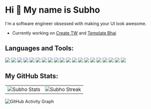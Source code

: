 # Hi 👋 My name is Subho

I'm a software engineer obsessed with making your UI look awesome.

* Currently working on [Create TW](https://github.com/andrejjurkin/create-tw) and [Template Bhai](https://github.com/andrejjurkin/template-bhai)


## Languages and Tools:
<p>
  <img src="https://img.shields.io/badge/-HTML5-E34F26.svg?logo=html5&style=flat&logoColor=white">
  <img src="https://img.shields.io/badge/-CSS3-1572B6.svg?logo=css3&style=flat&logoColor=white">
  <img src="https://img.shields.io/badge/Javascript-C0990F.svg?logo=javascript&style=flat&logoColor=white">
  <img src="https://img.shields.io/badge/Tailwind-338492?style=for-the-badge&logo=tailwindcss&logoColor=white&style=flat">
  <img src="https://img.shields.io/badge/-Typescript-3178C6.svg?logo=typescript&style=flat&logoColor=white">
  <img src="https://img.shields.io/badge/-React-0091B9.svg?logo=react&style=flat&logoColor=white">
  <img src="https://img.shields.io/badge/-Next-555.svg?logo=nextdotjs&style=flat&logoColor=white">
  <img src="https://img.shields.io/badge/-Gatsby-663399.svg?logo=gatsby&style=flat&logoColor=white">
  <img src="https://img.shields.io/badge/-MUI-007FFF.svg?logo=mui&style=flat&logoColor=white">

  <img src="https://img.shields.io/badge/-Node-339933.svg?logo=nodedotjs&style=flat&logoColor=white">
  <img src="https://img.shields.io/badge/-Express-555.svg?logo=express&style=flat&logoColor=white">
  <img src="https://img.shields.io/badge/-MongoDB-47A248.svg?logo=express&style=flat&logoColor=white">
  <img src="https://img.shields.io/badge/MySQL-005C84?style=for-the-badge&logo=mysql&logoColor=white&style=flat">
  <img src="https://img.shields.io/badge/-Docker-2496ED.svg?logo=docker&style=flat&logoColor=white">

  <img src="https://img.shields.io/badge/-Figma-F24E1E.svg?logo=figma&style=flat&logoColor=white">
  <img src="https://img.shields.io/badge/-Git-F05032.svg?logo=git&style=flat&logoColor=white">
  <img src="https://img.shields.io/badge/-GitHub-444.svg?logo=github&style=flat&logoColor=white">
  <img src="https://img.shields.io/badge/-Visual%20Studio%20Code-007ACC.svg?logo=visual-studio-code&style=flat&logoColor=white">
  <img src="https://img.shields.io/badge/-Vim-019733.svg?logo=vim&style=flat&logoColor=white">
  <img src="https://img.shields.io/badge/-Linux-0D597F.svg?logo=linux&style=flat&logoColor=white">
</p>

## My GitHub Stats:
<table>
  <tr>
    <td>
       <img src="https://github-readme-stats.vercel.app/api?username=subhoghoshX&&show_icons=true&title_color=ffffff&icon_color=0195FF&text_color=fffff0&bg_color=0F182A" alt="Subho Stats" />
    </td>
    <td>
       <img src="https://github-readme-streak-stats.herokuapp.com/?user=subhoghoshX&theme=dark&background=0F182A&ring=0195FF&fire=blue" alt="Subho Streak" />
    </td>
  </tr>
</table>

![GitHub Activity Graph](https://activity-graph.herokuapp.com/graph?username=subhoghoshX&theme=github&bg_color=0F182A)


<!---
subhoghoshX/subhoghoshX is a ✨ special ✨ repository because its `README.md` (this file) appears on your GitHub profile.
You can click the Preview link to take a look at your changes.
--->
